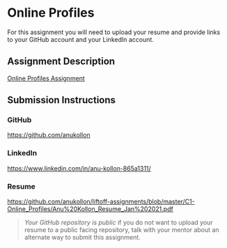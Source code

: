 # Online Profiles
For this assignment you will need to upload your resume and provide links to your GitHub account and your LinkedIn account.

## Assignment Description
[Online Profiles Assignment](https://education.launchcode.org/liftoff/modules/assignments/online-profiles)

## Submission Instructions
 
### GitHub
https://github.com/anukollon
 
### LinkedIn
https://www.linkedin.com/in/anu-kollon-865a1311/

### Resume
https://github.com/anukollon/liftoff-assignments/blob/master/C1-Online_Profiles/Anu%20Kollon_Resume_Jan%202021.pdf

> *Your GitHub repository is public* if you do not want to upload your resume to a public facing repository, talk with your mentor about an alternate way to submit this assignment.
